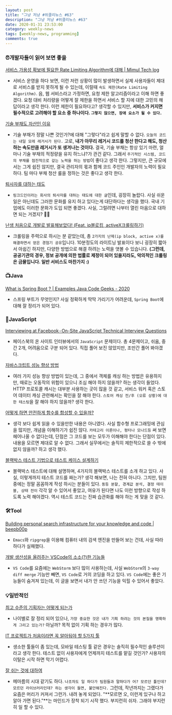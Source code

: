 ```yaml
---
layout: post
title: "그냥 저냥 #위클리뉴스 #63"
description: "그냥 저냥 #위클리뉴스 #63"
date: 2020-01-31 23:53:00
category: weekly-news
tags: [weekly-news, programming]
comments: true
---
```



### ⏰개발자들이 읽어 보면 좋을

[서비스 가용성 확보에 필요한 Rate Limiting Algorithm에 대해 | Mimul Tech log](https://www.mimul.com/blog/about-rate-limit-algorithm/?utm_source=gaerae.com&utm_campaign=%EA%B0%9C%EB%B0%9C%EC%9E%90%EC%8A%A4%EB%9F%BD%EB%8B%A4&utm_medium=social)

- 서비스 운영을 하다 보면, 이런 저런 상황이 많이 발생하면서 실제 사용자들이 제대로 서비스를 받지 못하게 될 수 있는데, 이럴때 `속도 제한(Rate Limiting Algorithm)`. 음, 웹 서비스라고 가정하면, 요청 제한 알고리즘이라고 이해 하면 좋겠다. 요청 대비 처리량을 어떻게 잘 제한을 하면서 서비스 할 지에 대한 고민의 해답이라고 생각 한다. 이런 제한이 필요하다고? 생각할 수 있지만, **서비스가 커지면 필수적으로 고려해야 할 요소 중 하나이다. `그렇지 않으면, 장애 요소가 될 수 있다.`**

[기술 부채도 자산인 이유](https://soojin.ro/blog/technical-debt)

- 기술 부채가 정말 나쁜 것인가?에 대해 "그렇다"라고 쉽게 말할 수 없다. `오늘의 코드는 내일 모레 레거시가 된다.` 고로, **내가 아무리 레거시 코드를 청산 한다고 해도, 청산 하는 속도만큼 레거시가 또 생겨나는 것이다.** 결국, 기술 부채는 항상 있기 마련, 얼마나 기술 부채의 적정량을 유지 하느냐?가 관건 같다. 그래서 `주기적인 시스템, 코드의 부채를 점진적으로 갚는 노력을 하는 방법`이 좋다고 생각 한다. 그렇지만, 큰 규모에서는 그게 쉽진 않지만, 결국 관리자의 몫과 함께 코드 주인인 개발자의 노력이 필요하다. 팀 마다 부채 청산 룰을 정하는 것은 좋다고 생각 한다.

[퇴사자를 대하는 태도](https://brunch.co.kr/@haneulalice/163)

- `링크드인이라는 회사의 퇴사자를 대하는 태도에 대한 글`인데, 굉장히 놀랍다. 사실 쉬운 일은 아닌데도 그러한 문화를 유지 하고 있다는게 대단하다는 생각을 했다. 국내 기업에도 이러한 문화가 도입 되면 좋겠다. 사실, 그럴려면 나부터 열린 마음으로 대하면 되는 거겠지? 🙏🏻

[난생 처음으로 개발로 발표해보았다! (Feat. ip블로킹, activeX크롤링하기)](https://www.youtube.com/watch?v=NyXdB5yuCeU)

- 크롤링을 주력으로 하시는 분 같았는데, 총 `2가지의 난제(ip block, active x)를 해결하면서 얻은 경험기 공유`입니다. 10분정도의 라이트닝 발표이다 보니 굉장히 짧아서 아쉽긴 하지만, 다양한 방법으로 해결 하려는 노력을 엿볼 수 있습니다. **(그런데, 공공기관의 경우, 정보 공개에 의한 법률로 제정이 되어 있을지라도, 악의적인 크롤링은 금물입니다. 일반 서비스도 마찬가지 :)**

### 📺Java

[What is Spring Boot ? | Examples Java Code Geeks - 2020](https://examples.javacodegeeks.com/what-is-spring-boot/)

- 스프링 부트가 무엇인지? 사실 정확하게 딱딱 가리기가 어려운데, `Spring Boot`에 대해 잘 정리가 되어 있다.

### 📖JavaScript

[Interviewing at Facebook - On-Site JavaScript Technical Interview Questions](https://medium.com/javascript-in-plain-english/facebook-on-site-technical-interview-1264cacad263)

- 페이스북의 온 사이트 인터뷰에서의 `JavaScript` 문제이다. 총 4문제이고, 쉬움, 중간 2개, 어려움으로 구분 되어 있다. 직접 풀어 보진 않았지만, 조만간 풀어 봐야겠다.

[자바스크립트 성능 향상 방법](https://junwoo45.github.io/2020-01-29-javascript_performance/)

- 여러 가지 성능 향상 방법이 있는데, 그 중에서 객체를 캐싱 하는 방법은 유용하지만, 때로는 오동작의 위험이 있으니 조심 해야 하지 않을까? 하는 생각이 들었다. HTTP 프로토콜 캐시는 대부분 사용하는 곳이 많을 것 같고, 서비스 워커 혹은 스토어 데이터 캐싱 관련해서는 확인을 잘 해야 한다. `스토어 캐싱 전/후 (오류 상황)에 대한 테스팅`을 잘 해야 하지 않을까? 생각 한다.

[어떻게 하면 안전하게 함수를 합성할 수 있을까?](https://evan-moon.github.io/2020/01/27/safety-function-composition/)

- 생각 보다 쉽게 읽을 수 있을만한 내용은 아니였다. 사실 함수형 프로그래밍에 관심을 많지만, 개념을 이해하기가 쉽진 않다. `카테고리 이론이나, 펑터나 모나드등` 써 보면 헤어나올 수 없다는데, 단점은 그 코드를 보는 모두가 이해해야 한다는 단점이 있다. 내용을 모르면 제대로 알 수 없다. 그래서 실무에서는 솔직히 제한적으로 쓸 수 밖에 없지 않을까? 하고 생각 했다.

[블랙박스 테스트 기법으로 테스트 케이스 설계하기](https://huns.me/posts/2020-01-09-35)

- 블랙박스 테스트에 대해 설명하며, 4가지의 블랙박스 테스트를 소개 하고 있다. 사실, 이렇게까지 테스트 코드를 짜는가? 생각 해보면, 나는 전혀 아니다. 그치만, 팀원 중에는 정말 꼼꼼하게 작성 하시는 분들이 있다. `동등 분할, 경계값 분석, 결정 테이블, 상태 전이` 각각 알 수 있어서 좋았고, 여유가 된다면 나도 이런 방향으로 작성 하도록 노력 해야겠다. 역시 테스트 코드는 진짜 습관화를 해야 하는 게 맞을 것 같다.

### 🛠Tool

[Building personal search infrastructure for your knowledge and code | beepb00p](https://beepb00p.xyz/pkm-search.html)

- `Emacs`와 `ripgrep`을 이용해 컴퓨터 내의 검색 엔진을 만들어 보는 건데, 사실 따라 하다가 실패했다.

[개발 생산성을 올려주는 VSCode의 소소(?)한 기능들](https://www.vobour.com/%EA%B0%9C%EB%B0%9C-%EC%83%9D%EC%82%B0%EC%84%B1%EC%9D%84-%EC%98%AC%EB%A0%A4%EC%A3%BC%EB%8A%94-vscode%EC%9D%98-%EC%86%8C%EC%86%8C-%ED%95%9C-%EA%B8%B0%EB%8A%A5%EB%93%A4)

- `VS Code`를 요즘에는 `WebStorm` 보다 많이 사용하는데, 사실 `WebStorm`의 `3-way diff merge` 기능만 빼면, `VS Code`로 거의 코딩을 하고 있다. `VS Code`에는 좋은 기능들이 숨겨져 있는데, 이 글을 보면서 내가 안 쓰던 기능을 익힐 수 있어서 좋았다.

### 💡일반적인

[최고 수준의 기획자는 어떻게 되는가](https://ppss.kr/archives/209822)

- 나이별로 잘 정리 되어 있으나, `가장 중요한 것은 내가 기획 하려는 것의 본질을 명확하게 그리고 있는가?` 아닐까? 목적 없이 기획 하는 경우가 많다.

[IT 프로젝트가 처음이라면 꼭 알아둬야 할 5가지 툴](https://ppss.kr/archives/210588)

- 생소한 툴들이 좀 있는데, 모바일 테스팅 툴 같은 경우는 솔직히 필수적인 솔루션이라고 생각 한다. 테스트 없이 사용자에게 언제까지 테스트를 맡길 것인가? 사용자의 이탈은 시작 하면 막기 어렵다.

[잘 쉬는 것에 대하여](https://ppss.kr/archives/211263)

- 메마름의 시대 같기도 하다. `나조차도 일 하다가 팀원들과 말하다가 어? 모르던 툴인데? 모르던 라이브러리인데? 하는 생각이 들면, 불안해진다.` 그런데, 작년까지는 그랬다가 요즘은 머리가 커져서 그런가. 내려 놓게 되었다. "**모르면 오, 이런게 있구나 하고 알아 가면 된다."**는 마인드가 장착 되기 시작 했다. 부지런히 쉬자. 그래야 부지런히 일 할 수 있다.
